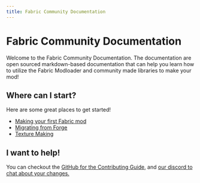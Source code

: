 ```yaml
---
title: Fabric Community Documentation
---
```


# Fabric Community Documentation

Welcome to the Fabric Community Documentation. The documentation are open sourced markdown-based documentation that can
help you learn how to utilize the Fabric Modloader and community made libraries to make your mod!

## Where can I start?

Here are some great places to get started!

- [Making your first Fabric mod](tutorial)
- [Migrating from Forge](migrating-from-forge)
- [Texture Making](textures)

## I want to help!

You can checkout the [GitHub for the Contributing Guide](), and [our discord to chat about your changes.]()
